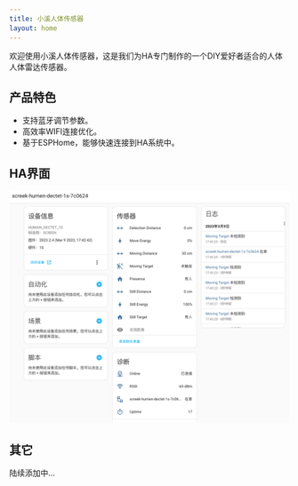 ```yaml
---
title: 小溪人体传感器
layout: home
---
```


欢迎使用小溪人体传感器，这是我们为HA专门制作的一个DIY爱好者适合的人体人体雷达传感器。  

## 产品特色
- 支持蓝牙调节参数。
- 高效率WIFI连接优化。
- 基于ESPHome，能够快速连接到HA系统中。  

## HA界面
![ha_ui](assets/ha_ui.png)


## 其它
陆续添加中...